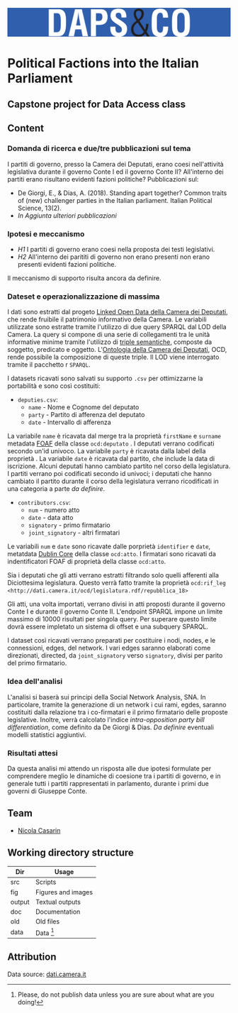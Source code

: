 ![Logo](fig/dapscologo.jpg)

# Political Factions into the Italian Parliament

## Capstone project for Data Access class

## Content


### Domanda di ricerca e due/tre pubblicazioni sul tema

I partiti di governo, presso la Camera dei Deputati, erano coesi nell'attività legislativa durante il governo Conte I ed il governo Conte II? All'interno dei partiti erano risultano evidenti fazioni politiche?
Pubblicazioni sul:

- De Giorgi, E., & Dias, A. (2018). Standing apart together? Common traits of (new) challenger parties in the Italian parliament. Italian Political Science, 13(2).
- *In Aggiunta ulteriori pubblicazioni*

### Ipotesi e meccanismo

- *H1* I partiti di governo erano coesi nella proposta dei testi legislativi.
- *H2* All'interno dei parititi di governo non erano presenti non erano presenti evidenti fazioni politiche.

Il meccanismo di supporto risulta ancora da definire.

### Dateset e operazionalizzazione di massima

I dati sono estratti dal progeto [Linked Open Data della Camera dei Deputati](https://dati.camera.it/it/), che rende fruibile il patrimonio informativo della Camera.
Le variabili utilizzate sono estratte tramite l'utilizzo di due query SPARQL dal LOD della Camera. La query si compone di una serie di collegamenti tra le unità informative minime tramite l'utilizzo di [triple semantiche](https://en.wikipedia.org/wiki/Semantic_triple), composte da soggetto, predicato e oggetto.
L'[Ontologia della Camera dei Deputati](http://dati.camera.it/ocd/reference_document/), OCD, rende possibile la composizione di queste triple.
Il LOD viene interrogato tramite il pacchetto r `SPARQL`.

I datasets ricavati sono salvati su supporto `.csv` per ottimizzarne la portabilità e sono così costituiti:

- `deputies.csv`:
  - `name` - Nome e Cognome del deputato
  - `party` - Partito di afferenza del deputato
  - `date` - Intervallo di afferenza

La variabile `name` è ricavata dal merge tra la proprietà `firstName` e `surname` metadata [FOAF](http://xmlns.com/foaf/spec/) della classe `ocd:deputato` . I deputati verrano codificati secondo un'id univoco.
La variabile `party` è ricavata dalla label della proprietà .
La variabile `date` è ricavata dal partito, che include la data di iscrizione. Alcuni deputati hanno cambiato partito nel corso della legislatura.
I partiti verrano poi codificati secondo id univoci; i deputati che hanno cambiato il partito durante il corso della legislatura verrano ricodificati in una categoria a parte *da definire*.

- `contributors.csv`:
  - `num` - numero atto
  - `date` - data atto
  - `signatory` - primo firmatario
  - `joint_signatory` - altri firmatari

Le variabili `num` e `date` sono ricavate dalle porprietà `identifier` e `date`, metatdata [Dublin Core](https://www.dublincore.org/specifications/dublin-core/dcmi-terms/) della classe `ocd:atto`.
I firmatari sono ricavati da indentificatori FOAF di proprietà della classe `ocd:atto`.

Sia i deputati che gli atti verrano estratti filtrando solo quelli afferenti alla Diciottesima legislatura. Questo verrà fatto tramite la proprietà  `ocd:rif_leg <http://dati.camera.it/ocd/legislatura.rdf/repubblica_18>` 

Gli atti, una volta importati, verrano divisi in atti proposti durante il governo Conte I e durante il governo Conte II.
L'endpoint SPARQL impone un limite massimo di $10 000$ risultati per singola query. Per superare questo limite dovrà essere impletato un sistema di offset e una subquery SPARQL.

I dataset così ricavati verrano preparati per costituire i nodi, nodes, e le connessioni, edges, del network. I vari edges saranno elaborati come direzionati, directed, da `joint_signatory` verso `signatory`, divisi per parito del primo firmatario.

### Idea dell'analisi

L'analisi si baserà sui principi della Social Network Analysis, SNA. In particolare, tramite la generazione di un network i cui rami, egdes, saranno costituiti dalla relazione tra i co-firmatari e il primo firmatario delle proposte legislative. Inoltre, verrà calcolato l'indice *intra-opposition party bill differentiation*, come definito da De Giorgi & Dias.
*Da definire* eventuali modelli statistici aggiuntivi.

### Risultati attesi

Da questa analisi mi attendo un risposta alle due ipotesi formulate per comprendere meglio le dinamiche di coesione tra i partiti di governo, e in generale tutti i partiti rappresentati in parlamento, durante i primi due governi di Giuseppe Conte.


## Team

- [Nicola Casarin](https://github.com/n-oise)

## Working directory structure

| Dir | Usage |
| ----- | -----|
| src | Scripts |
| fig | Figures and images |
| output | Textual outputs |
| doc | Documentation |
| old | Old files |
| data | Data [^1] |

[^1]: Please, do not publish data unless you are sure about what are you doing!


## Attribution

Data source: [dati.camera.it](https://dati.camera.it)

